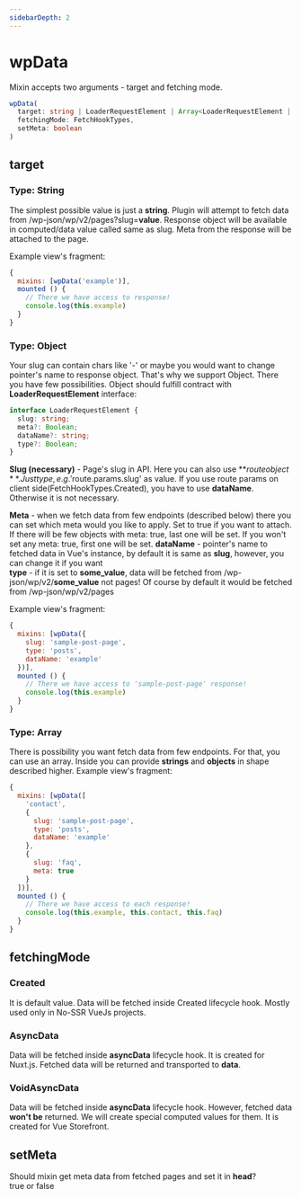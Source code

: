 ```yaml
---
sidebarDepth: 2
---
```


# wpData

Mixin accepts two arguments - target and fetching mode.

```ts
wpData(
  target: string | LoaderRequestElement | Array<LoaderRequestElement | string>,
  fetchingMode: FetchHookTypes,
  setMeta: boolean
)
```

## target

### Type: String

The simplest possible value is just a **string**. Plugin will attempt to fetch data from /wp-json/wp/v2/pages?slug=**value**. Response object will be available in computed/data value called same as slug. Meta from the response will be attached to the page.

Example view's fragment:

```js
{
  mixins: [wpData('example')],
  mounted () {
    // There we have access to response!
    console.log(this.example)
  }
}
```

### Type: Object

Your slug can contain chars like '-' or maybe you would want to change pointer's name to response object. That's why we support Object. There you have few possibilities. Object should fulfill contract with **LoaderRequestElement** interface:

```ts
interface LoaderRequestElement {
  slug: string;
  meta?: Boolean;
  dataName?: string;
  type?: Boolean;
}
```

**Slug (necessary)** - Page's slug in API. Here you can also use **$route object**. Just type, e.g. '$route.params.slug' as value. If you use route params on client side(FetchHookTypes.Created), you have to use **dataName**. Otherwise it is not necessary.

**Meta** - when we fetch data from few endpoints (described below) there you can set which meta would you like to apply. Set to true if you want to attach. If there will be few objects with meta: true, last one will be set. If you won't set any meta: true, first one will be set.
**dataName** - pointer's name to fetched data in Vue's instance, by default it is same as **slug**, however, you can change it if you want  
**type** - if it is set to **some_value**, data will be fetched from /wp-json/wp/v2/**some_value** not pages! Of course by default it would be fetched from /wp-json/wp/v2/pages

Example view's fragment:

```js
{
  mixins: [wpData({
    slug: 'sample-post-page',
    type: 'posts',
    dataName: 'example'
  })],
  mounted () {
    // There we have access to 'sample-post-page' response!
    console.log(this.example)
  }
}
```

### Type: Array

There is possibility you want fetch data from few endpoints. For that, you can use an array. Inside you can provide **strings** and **objects** in shape described higher.
Example view's fragment:

```js
{
  mixins: [wpData([
    'contact',
    {
      slug: 'sample-post-page',
      type: 'posts',
      dataName: 'example'
    },
    {
      slug: 'faq',
      meta: true
    }
  ])],
  mounted () {
    // There we have access to each response!
    console.log(this.example, this.contact, this.faq)
  }
}
```

## fetchingMode

### Created

It is default value. Data will be fetched inside Created lifecycle hook. Mostly used only in No-SSR VueJs projects.

### AsyncData

Data will be fetched inside **asyncData** lifecycle hook. It is created for Nuxt.js. Fetched data will be returned and transported to **data**.

### VoidAsyncData

Data will be fetched inside **asyncData** lifecycle hook. However, fetched data **won't be** returned. We will create special computed values for them. It is created for Vue Storefront.

## setMeta

Should mixin get meta data from fetched pages and set it in **head**?  
true or false
